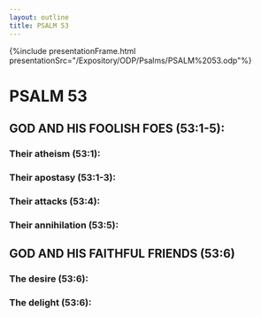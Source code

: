 ```yaml
---
layout: outline
title: PSALM 53
---
```

{%include presentationFrame.html presentationSrc="/Expository/ODP/Psalms/PSALM%2053.odp"%}

# PSALM 53 
## GOD AND HIS FOOLISH FOES (53:1-5): 
###  Their atheism (53:1): 
###  Their apostasy (53:1-3): 
###  Their attacks (53:4): 
###  Their annihilation (53:5): 
## GOD AND HIS FAITHFUL FRIENDS (53:6) 
###  The desire (53:6): 
###  The delight (53:6): 
